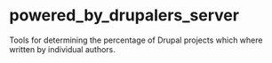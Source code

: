 powered_by_drupalers_server
===========================

Tools for determining the percentage of Drupal projects which where written by individual authors.

